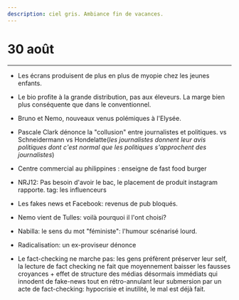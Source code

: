```yaml
---
description: ciel gris. Ambiance fin de vacances.
---
```


# 30 août

---

* Les écrans produisent de plus en plus de myopie chez les jeunes enfants.

* Le bio profite à la grande distribution, pas aux éleveurs. La marge bien plus conséquente que dans le conventionnel.

* Bruno et Nemo, nouveaux venus polémiques à l'Elysée.

* Pascale Clark dénonce la "collusion" entre journalistes et politiques. vs Schneidermann vs Hondelatte\(_les journalistes donnent leur avis politiques dont c'est normal que les politiques s'approchent des journalistes_\)

* Centre commercial au philippines : enseigne de fast food burger

* NRJ12: Pas besoin d'avoir le bac, le placement de produit instagram rapporte. tag: les influenceurs

* Les fakes news et Facebook: revenus de pub bloqués.

* Nemo vient de Tulles: voilà pourquoi il l'ont choisi?

* Nabilla: le sens du mot "féministe": l'humour scénarisé lourd.

* Radicalisation: un ex-proviseur dénonce

* Le fact-checking ne marche pas: les gens préfèrent préserver leur self, la lecture de fact checking ne fait que moyennement baisser les fausses croyances + effet de structure des médias désormais immédiats qui innodent de fake-news tout en rétro-annulant leur submersion par un acte de fact-checking: hypocrisie et inutilité, le mal est déjà fait.

  


